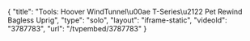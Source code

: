 {
    "title": "Tools: Hoover WindTunnel\u00ae T-Series\u2122 Pet Rewind Bagless Uprig",
    "type": "solo",
    "layout": "iframe-static",
    "videoId": "3787783",
    "url": "\/tvpembed\/3787783"
}